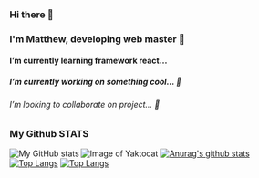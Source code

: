 ### Hi there 👋
### I'm Matthew, developing web master 🌱
#### I’m currently learning framework react... 
##### I’m currently working on something cool... 🔭
###### I’m looking to collaborate on project... 👯
<!--
**Matteo921/Matteo921** is a ✨ _special_ ✨ repository because its `README.md` (this file) appears on your GitHub profile.

Here are some ideas to get you started:

- 🔭 I’m currently working on something cool... 
- 🌱 I’m currently learning framework react...
- 👯 I’m looking to collaborate on project...
- 🤔 I’m looking for help with ...
- 💬 Ask me about ...
- 📫 How to reach me: ...
- 😄 Pronouns: ...
- ⚡ Fun fact: ...
--> 
### <a>My Github STATS</a>
![Image of Yaktocat](https://octodex.github.com/images/yaktocat.png)
<a href="https://github.com/anuraghazra/github-readme-stats">
  ![Anurag's github stats](https://github-readme-stats.vercel.app/api?username=Matteo921&show_icons=true&theme=dark)
 <img align="left" alt="My GitHub stats" src="https://github-readme-stats.vercel.app/api?username=Matteo921&count_private=true" />
 [![Top Langs](https://github-readme-stats.vercel.app/api/top-langs/?username=anuraghazra&exclude_repo=shop-readme-stats,anuraghazra.github.io)](https://github.com/anuraghazra/github-readme-stats)
 [![Top Langs](https://github-readme-stats.vercel.app/api/top-langs/?username=anuraghazra&langs_count=10)](https://github.com/anuraghazra/github-readme-stats)


</a>
